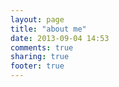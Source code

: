 ```yaml
---
layout: page
title: "about me"
date: 2013-09-04 14:53
comments: true
sharing: true
footer: true
---
```

